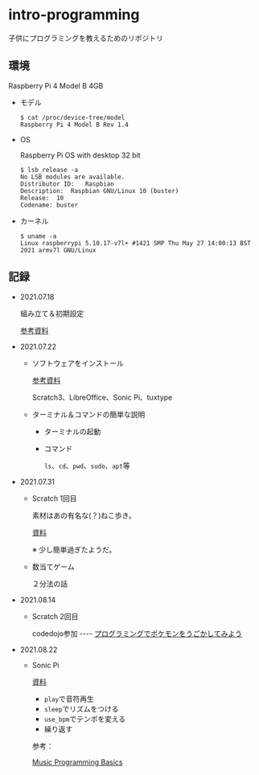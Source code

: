 # intro-programming

子供にプログラミングを教えるためのリポジトリ

## 環境

Raspberry Pi 4 Model B 4GB

- モデル
  ```shell
  $ cat /proc/device-tree/model
  Raspberry Pi 4 Model B Rev 1.4
  ```

- OS

  Raspberry Pi OS with desktop 32 bit

  ```shell
  $ lsb_release -a
  No LSB modules are available.
  Distributor ID:	Raspbian
  Description:	Raspbian GNU/Linux 10 (buster)
  Release:	10
  Codename:	buster
  ```

- カーネル
  ```shell
  $ uname -a
  Linux raspberrypi 5.10.17-v7l+ #1421 SMP Thu May 27 14:00:13 BST 2021 armv7l GNU/Linux
  ```


## 記録

- 2021.07.18

  組み立て＆初期設定

  [参考資料](./raspi/RaspberryPi組み立てと初期設定.pdf)

- 2021.07.22
  - ソフトウェアをインストール

    [参考資料](./raspi/install-software-to-raspi.md)

    Scratch3、LibreOffice、Sonic Pi、tuxtype

  - ターミナル＆コマンドの簡単な説明
    - ターミナルの起動
    - コマンド

      `ls`、`cd`、`pwd`、`sudo`、`apt`等

- 2021.07.31
  - Scratch 1回目

    素材はあの有名な(？)ねこ歩き。

    [資料](./scratch/scratch3-intro.md)

    ※ 少し簡単過ぎたようだ。

  - 数当てゲーム

    ２分法の話

- 2021.08.14
  - Scratch 2回目

    codedojo参加 ---- [プログラミングでポケモンをうごかしてみよう](https://coderdojo-hamamatsu.connpass.com/event/218934/)

- 2021.08.22
  - Sonic Pi

    [資料](./sonicpi/sonicpi-01.md)
    - `play`で音符再生
    - `sleep`でリズムをつける
    - `use_bpm`でテンポを変える
    - 繰り返す

    参考：

    [Music Programming Basics](https://mehackit.org/en/courses/music_programming_basics/)
